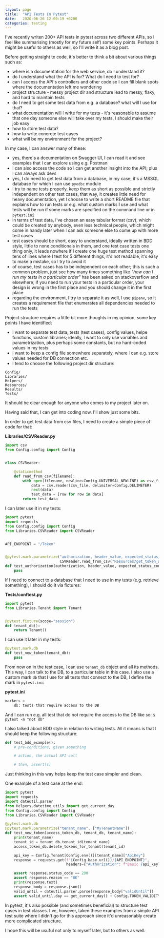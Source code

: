 ```yaml
---
layout: page
title:  "API Tests In Pytest"
date:   2020-06-26 12:00:19 +0200
categories: testing
---
```


I've recently writen 200+ API tests in pytest across two different APIs, so I feel like summarising (mostly for my future self) some key points. Perhaps it might be useful to others as well, so I'll write it as a blog post.

Before getting straight to code, it's better to think a bit about various things such as:

- where is a documentation for the web service, do I understand it?
- do I understand what the API is for? What do I need to test for?
- can I access the API's controllers and other code so I can fill blank spots where the documentation left me wondering
- project structure - messy project dir and structure lead to messy, flaky, and hard to maintain tests
- do I need to get some test data from e.g. a database? what will I use for that?
- what documentation will I write for my tests - it's reasonable to assume that one day someone else will take over my tests, I should make their job easy
- how to store test data?
- how to write concrete test cases
- what will be my environment for the project?

In my case, I can answer many of these:

- yes, there's a documentation on Swagger UI, I can read it and see examples that I can explore using e.g. Postman
- I can also access the code so I can get another insight into the API; plus I can always ask devs
- yes, I do need to get test data from a database, in my case, it's a MSSQL database for which I can use `pyodbc` module
- I try to name tests properly, keep them as short as possible and strictly independent on other test cases, that way, it creates little need for heavy documentation, yet I choose to write a short README file that explains how to run tests or e.g. what custom marks I use and what tests will be run if some marks are specified on the command line or in `pytest.ini`
- in terms of test data, I've chosen an easy tabular format (csv), which could be created by anybody, even less technical people, which might come in handy later when I can ask someone else to come up with more test cases
- test cases should be short, easy to understand, ideally written in BDD style, little to none conditionals in them, and one test case tests one thing only, it leads nowhere if I create one huge test method spanning tens of lines where I test for 5 different things, it's not readable, it's easy to make a mistake, so I try to avoid it
- of course, test cases has to be independent on each other; this is such a common problem, just see how many times something like _"how can I run my tests in a particular order"_ has been asked on stackoverflow and elsewhere; if you need to run your tests in a particular order, your design is wrong in the first place and you should change it in the first place
- regarding the environment, I try to separate it as well, I use `pipenv`, so it creates a requirement file that enumerates all dependencies needed to run the tests

Project structure requires a little bit more thoughts in my opinion, some key points I have identified:

- I want to separate test data, tests (test cases), config values, helpe functions, custom libraries; ideally, I want to only use variables and parametrization, plus perhaps some constants, but no hard-coded values in my tests
- I want to keep a config file somewhere separately, where I can e.g. store values needed for DB connection etc.
- I tend to choose the following project dir structure:

```
Config/
Libraries/
Helpers/
Resources/
Results/
Tests/
```

It should be clear enough for anyone who comes to my project later on.

Having said that, I can get into coding now. I'll show just some bits.

In order to get test data from csv files, I need to create a simple piece of code for that:

**Libraries/CSVReader.py**
```python
import csv
from Config.config import Config


class CSVReader:

    @staticmethod
    def read_from_csv(filename):
        with open(filename, newline=Config.UNIVERSAL_NEWLINE) as csv_file:
            data = csv.reader(csv_file, delimiter=Config.DELIMETER)
            next(data)
            test_data = [row for row in data]
        return test_data

```

I can later use it in my tests:

```python
import pytest
import requests
from Config.config import Config
from Libraries.CSVReader import CSVReader


API_ENDPOINT = "/Token"


@pytest.mark.parametrize("authorization, header_value, expected_status_code, expected_reason",
                         CSVReader.read_from_csv("Resources/get_token_authorization.csv"))
def test_authorization(authorization, header_value, expected_status_code, expected_reason):
    pass
```

If I need to connect to a database that I need to use in my tests (e.g. retrieve something), I should do it via fictures:

**Tests/conftest.py**
```python
import pytest
from Libraries.Tenant import Tenant


@pytest.fixture(scope="session")
def tenant_db():
    return Tenant()
```

I can use it later in my tests:

```python
@pytest.mark.db
def test_new_token(tenant_db):
	pass
```

From now on in the test case, I can use `tenant_db` object and all its methods. This way, I can talk to the DB, to a particular table in this case. I also use a custom mark `db` that I use for all tests that connect to the DB, I define the mark in `pytest.ini`:

**pytest.ini**
```python
markers =
    db: tests that require access to the DB
```

And I can run e.g. all test that do not require the access to the DB like so: `$ pytest -m "not db"`

I also talked about BDD style in relation to writing tests. All it means is that I should keep the following structure:

```python
def test_bdd_example():
	# pre-conditions, given something

	# action, the actual API call

	# then, assert(s)
```

Just thinking in this way helps keep the test case simpler and clean.

One example of a test case at the end:

```python
import pytest
import requests
import dateutil.parser
from Helpers.datetime_utils import get_current_day
from Config.config import Config
from Libraries.CSVReader import CSVReader

@pytest.mark.db
@pytest.mark.parametrize("tenant_name", ["MyTenantName"])
def test_new_token(access_token_db, tenant_db, tenant_name):
    print(tenant_name)
    tenant_id = tenant_db.tenant_id(tenant_name)
    access_token_db.delete_tokens_for_tenant(tenant_id)

    api_key = Config.Tenant[Config.env()][tenant_name]["ApiKey"]
    response = requests.get(f"{Config.base_url()}/{API_ENDPOINT}",
                            headers={"Authorization": f"Basic {api_key}"})

    assert response.status_code == 200
    assert response.reason == "OK"
    print(response.text)
    response_body = response.json()
    valid_until = dateutil.parser.parse(response_body["validUntil"])
    assert valid_until.day == get_current_day() + Config.TOKEN_VALIDITY_IN_DAYS
```

In pytest, it's also possible (and sometimes beneficial) to structure test cases in test classes. I've, however, taken these examples from a simple API test suite where I didn't go for this approach since it'd unreasonably create more complicated structure.

I hope this will be usuful not only to myself later, but to others as well.